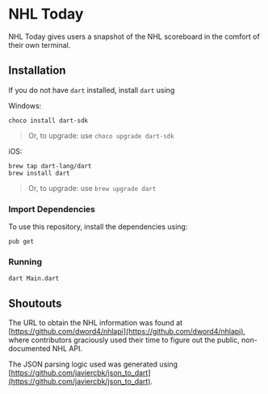 # NHL Today #
NHL Today gives users a snapshot of the NHL scoreboard in the comfort of their own terminal.

## Installation ##
If you do not have `dart` installed, install `dart` using 

Windows:
```
choco install dart-sdk
```

>Or, to upgrade: use `choco upgrade dart-sdk`


iOS:
```
brew tap dart-lang/dart
brew install dart
```

>Or, to upgrade: use `brew upgrade dart`

### Import Dependencies ###
To use this repository, install the dependencies using: 

```
pub get
```

### Running ###
```
dart Main.dart
```

## Shoutouts ##

The URL to obtain the NHL information was found at [https://github.com/dword4/nhlapi](https://github.com/dword4/nhlapi), where contributors
graciously used their time to figure out the public, non-documented NHL API. 

The JSON parsing logic used was generated using [https://github.com/javiercbk/json_to_dart](https://github.com/javiercbk/json_to_dart).